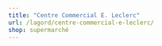 ```yaml
---
title: "Centre Commercial E. Leclerc"
url: /lagord/centre-commercial-e-leclerc/
shop: supermarché
---
```

